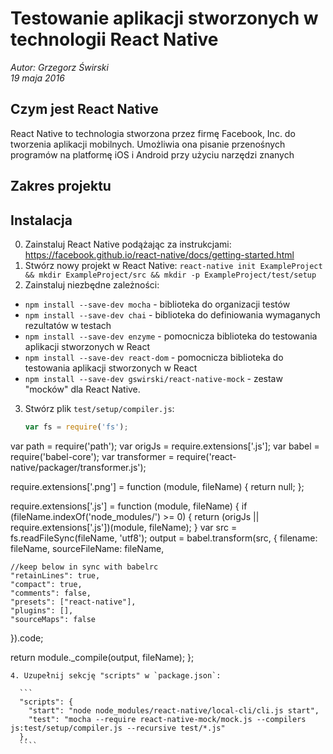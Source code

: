 # Testowanie aplikacji stworzonych w technologii React Native
*Autor: Grzegorz Świrski*<br />
*19 maja 2016*

## Czym jest React Native
React Native to technologia stworzona przez firmę Facebook, Inc. do tworzenia aplikacji mobilnych.
Umożliwia ona pisanie przenośnych programów na platformę iOS i Android przy użyciu narzędzi znanych


## Zakres projektu

## Instalacja
0. Zainstaluj React Native podążając za instrukcjami: https://facebook.github.io/react-native/docs/getting-started.html
1. Stwórz nowy projekt w React Native: `react-native init ExampleProject && mkdir ExampleProject/src && mkdir -p ExampleProject/test/setup`
2. Zainstaluj niezbędne zależności:
  - `npm install --save-dev mocha` - biblioteka do organizacji testów
  - `npm install --save-dev chai` - biblioteka do definiowania wymaganych rezultatów w testach
  - `npm install --save-dev enzyme` - pomocnicza biblioteka do testowania aplikacji stworzonych w React
  - `npm install --save-dev react-dom` - pomocnicza biblioteka do testowania aplikacji stworzonych w React
  - `npm install --save-dev gswirski/react-native-mock` - zestaw "mocków" dla React Native.
3. Stwórz plik `test/setup/compiler.js`:
    ```js
    var fs = require('fs');
var path = require('path');
var origJs = require.extensions['.js'];
var babel = require('babel-core');
var transformer = require('react-native/packager/transformer.js');

require.extensions['.png'] = function (module, fileName) {
  return null;
};

require.extensions['.js'] = function (module, fileName) {
  if (fileName.indexOf('node_modules/') >= 0) {
    return (origJs || require.extensions['.js'])(module, fileName);
  }
  var src = fs.readFileSync(fileName, 'utf8');
  output = babel.transform(src, {
    filename: fileName,
    sourceFileName: fileName,
    
    //keep below in sync with babelrc
    "retainLines": true,
    "compact": true,
    "comments": false,
    "presets": ["react-native"],
    "plugins": [],
    "sourceMaps": false
  }).code;

return module._compile(output, fileName);
};
  ```
4. Uzupełnij sekcję "scripts" w `package.json`:

    ```
    "scripts": {
      "start": "node node_modules/react-native/local-cli/cli.js start",
      "test": "mocha --require react-native-mock/mock.js --compilers js:test/setup/compiler.js --recursive test/*.js"
    },
    ````
